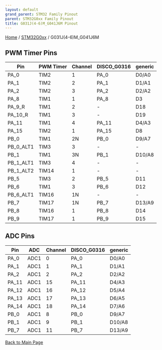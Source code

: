 ```yaml
---
layout: default
grand_parent: STM32 Family Pinout
parent: STM32G0xx Family Pinout
title: G031J(4-6)M_G041J6M Pinout
---
```


[Home](../../index.md) / [STM32G0xx](../index.md) / G031J(4-6)M_G041J6M

## PWM Timer Pins

| Pin | PWM Timer | Channel | DISCO_G0316 | generic |
| --- | --- | --- | --- | --- |
| PA_0 | TIM2 | 1 | PA_0 | D0/A0 |
| PA_1 | TIM2 | 2 | PA_1 | D1/A1 |
| PA_2 | TIM2 | 3 | PA_2 | D2/A2 |
| PA_8 | TIM1 | 1 | PA_8 | D3 |
| PA_9_R | TIM1 | 2 | - | D18 |
| PA_10_R | TIM1 | 3 | - | D19 |
| PA_11 | TIM1 | 4 | PA_11 | D4/A3 |
| PA_15 | TIM2 | 1 | PA_15 | D8 |
| PB_0 | TIM1 | 2N | PB_0 | D9/A7 |
| PB_0_ALT1 | TIM3 | 3 | - | - |
| PB_1 | TIM1 | 3N | PB_1 | D10/A8 |
| PB_1_ALT1 | TIM3 | 4 | - | - |
| PB_1_ALT2 | TIM14 | 1 | - | - |
| PB_5 | TIM3 | 2 | PB_5 | D11 |
| PB_6 | TIM1 | 3 | PB_6 | D12 |
| PB_6_ALT1 | TIM16 | 1N | - | - |
| PB_7 | TIM17 | 1N | PB_7 | D13/A9 |
| PB_8 | TIM16 | 1 | PB_8 | D14 |
| PB_9 | TIM17 | 1 | PB_9 | D15 |


## ADC Pins

| Pin | ADC | Channel | DISCO_G0316 | generic |
| --- | --- | --- | --- | --- |
| PA_0 | ADC1 | 0 | PA_0 | D0/A0 |
| PA_1 | ADC1 | 1 | PA_1 | D1/A1 |
| PA_2 | ADC1 | 2 | PA_2 | D2/A2 |
| PA_11 | ADC1 | 15 | PA_11 | D4/A3 |
| PA_12 | ADC1 | 16 | PA_12 | D5/A4 |
| PA_13 | ADC1 | 17 | PA_13 | D6/A5 |
| PA_14 | ADC1 | 18 | PA_14 | D7/A6 |
| PB_0 | ADC1 | 8 | PB_0 | D9/A7 |
| PB_1 | ADC1 | 9 | PB_1 | D10/A8 |
| PB_7 | ADC1 | 11 | PB_7 | D13/A9 |


[Back to Main Page](../../index.md)